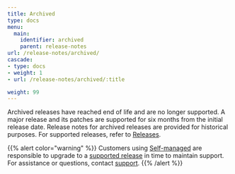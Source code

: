 ```yaml
---
title: Archived
type: docs
menu:
  main:
    identifier: archived
    parent: release-notes
url: /release-notes/archived/
cascade:
- type: docs
- weight: 1
- url: /release-notes/archived/:title

weight: 99
---
```

Archived releases have reached end of life and are no longer supported. A major release and its patches are supported for six months from the initial release date. Release notes for archived releases are provided for historical purposes. For supported releases, refer to [Releases](/release-notes/releases/).

{{% alert color="warning" %}}
Customers using [Self-managed](/guides/hosting/hosting-options/self-managed/) are responsible to upgrade to a [supported release](/releases-notes/) in time to maintain support. For assistance or questions, contact [support](mailto:support@wandb.com).
{{% /alert %}}




